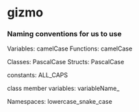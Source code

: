 # gizmo

### Naming conventions for us to use

Variables: camelCase
Functions: camelCase

Classes: PascalCase
Structs: PascalCase

constants: ALL_CAPS

class member variables: variableName_

Namespaces: lowercase_snake_case
